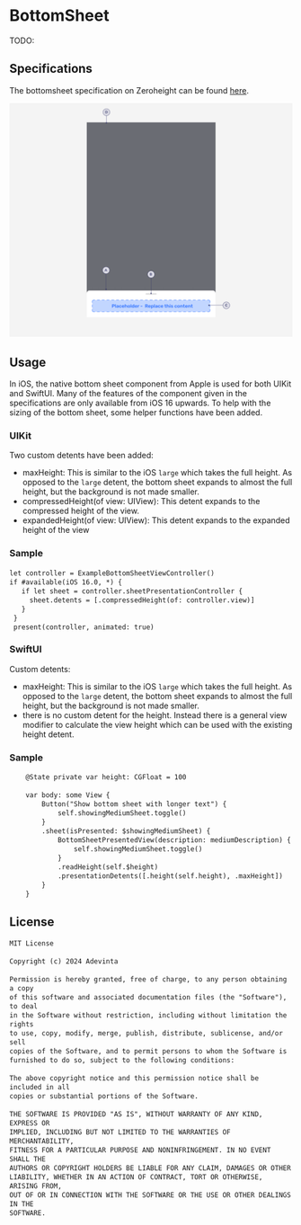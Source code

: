 
# BottomSheet

TODO: 

## Specifications

The bottomsheet specification on Zeroheight can be found [here](https://spark.adevinta.com/1186e1705/p/67d41e-bottom-sheet).

![Figma anatomy](https://github.com/adevinta/spark-ios-component-bottom-sheet/blob/main/.github/assets/anatomy.png)

## Usage

In iOS, the native bottom sheet component from Apple is used for both UIKit and SwiftUI. Many of the features of the component given in the specifications are only available from iOS 16 upwards. 
To help with the sizing of the bottom sheet, some helper functions have been added.

### UIKit
Two custom detents have been added:
- maxHeight: This is similar to the iOS `large` which takes the full height. As opposed to the `large` detent, the bottom sheet expands to almost the full height, but the background is not made smaller.
- compressedHeight(of view: UIView): This detent expands to the compressed height of the view.
- expandedHeight(of view: UIView): This detent expands to the expanded height of the view

### Sample
```
let controller = ExampleBottomSheetViewController()
if #available(iOS 16.0, *) {
   if let sheet = controller.sheetPresentationController {
     sheet.detents = [.compressedHeight(of: controller.view)]
   }
 }
 present(controller, animated: true)
```

### SwiftUI
Custom detents:
- maxHeight: This is similar to the iOS `large` which takes the full height. As opposed to the `large` detent, the bottom sheet expands to almost the full height, but the background is not made smaller.
- there is no custom detent for the height. Instead there is a general view modifier to calculate the view height which can be used with the existing height detent.

### Sample
```
    @State private var height: CGFloat = 100
    
    var body: some View {
        Button("Show bottom sheet with longer text") {
            self.showingMediumSheet.toggle()
        }
        .sheet(isPresented: $showingMediumSheet) {
            BottomSheetPresentedView(description: mediumDescription) {
                self.showingMediumSheet.toggle()
            }
            .readHeight(self.$height)
            .presentationDetents([.height(self.height), .maxHeight])
        }
    }
```

## License

```
MIT License

Copyright (c) 2024 Adevinta

Permission is hereby granted, free of charge, to any person obtaining a copy
of this software and associated documentation files (the "Software"), to deal
in the Software without restriction, including without limitation the rights
to use, copy, modify, merge, publish, distribute, sublicense, and/or sell
copies of the Software, and to permit persons to whom the Software is
furnished to do so, subject to the following conditions:

The above copyright notice and this permission notice shall be included in all
copies or substantial portions of the Software.

THE SOFTWARE IS PROVIDED "AS IS", WITHOUT WARRANTY OF ANY KIND, EXPRESS OR
IMPLIED, INCLUDING BUT NOT LIMITED TO THE WARRANTIES OF MERCHANTABILITY,
FITNESS FOR A PARTICULAR PURPOSE AND NONINFRINGEMENT. IN NO EVENT SHALL THE
AUTHORS OR COPYRIGHT HOLDERS BE LIABLE FOR ANY CLAIM, DAMAGES OR OTHER
LIABILITY, WHETHER IN AN ACTION OF CONTRACT, TORT OR OTHERWISE, ARISING FROM,
OUT OF OR IN CONNECTION WITH THE SOFTWARE OR THE USE OR OTHER DEALINGS IN THE
SOFTWARE.
```
